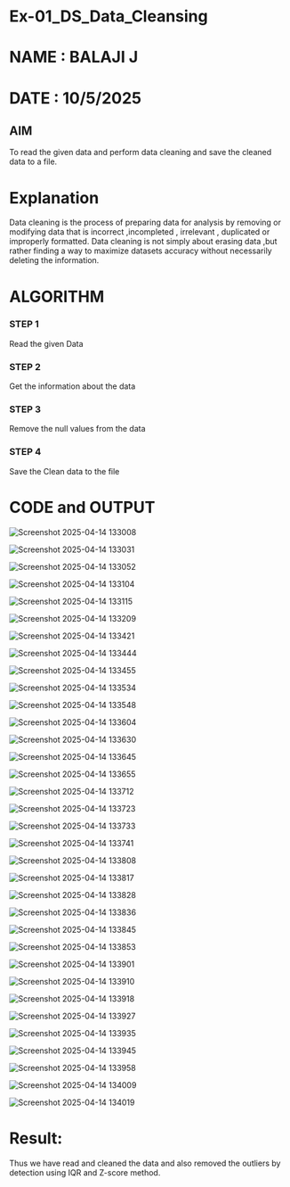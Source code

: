 # Ex-01_DS_Data_Cleansing
# NAME : BALAJI J
# DATE : 10/5/2025

## AIM
To read the given data and perform data cleaning and save the cleaned data to a file. 

# Explanation
Data cleaning is the process of preparing data for analysis by removing or modifying data that is incorrect ,incompleted , irrelevant , duplicated or improperly formatted. 
Data cleaning is not simply about erasing data ,but rather finding a way to maximize datasets accuracy without necessarily deleting the information. 

# ALGORITHM
### STEP 1
Read the given Data
### STEP 2
Get the information about the data
### STEP 3
Remove the null values from the data
### STEP 4
Save the Clean data to the file

# CODE and OUTPUT

![Screenshot 2025-04-14 133008](https://github.com/user-attachments/assets/fdbf8c33-a95a-493a-8802-47920d9655cf)

![Screenshot 2025-04-14 133031](https://github.com/user-attachments/assets/1a9b9ce0-95de-461e-8c5c-4acd46297601)

![Screenshot 2025-04-14 133052](https://github.com/user-attachments/assets/7e717c2c-62b5-4a4b-b115-a5ad3189371d)

![Screenshot 2025-04-14 133104](https://github.com/user-attachments/assets/a9deea78-3010-4090-8dff-8974b369598a)

![Screenshot 2025-04-14 133115](https://github.com/user-attachments/assets/51d5d891-349e-49c7-b290-7cdac89658fc)

![Screenshot 2025-04-14 133209](https://github.com/user-attachments/assets/e581eb76-e749-4375-a4f2-2c065a472ded)

![Screenshot 2025-04-14 133421](https://github.com/user-attachments/assets/d20f6175-6be1-4a79-9ad8-834ab7c2e1d0)

![Screenshot 2025-04-14 133444](https://github.com/user-attachments/assets/ec741c29-ed53-4626-90d9-ba60e1596bf5)

![Screenshot 2025-04-14 133455](https://github.com/user-attachments/assets/385f5b46-b7bd-43f6-bf90-d5de12a664cd)

![Screenshot 2025-04-14 133534](https://github.com/user-attachments/assets/09291132-c4a2-4010-bd39-47dcbf1e1950)

![Screenshot 2025-04-14 133548](https://github.com/user-attachments/assets/73e5ee35-4e5e-4a60-ab3d-335706f55f14)

![Screenshot 2025-04-14 133604](https://github.com/user-attachments/assets/b2fd90b9-7b7b-422e-bd06-010f5bf3ecbf)

![Screenshot 2025-04-14 133630](https://github.com/user-attachments/assets/08d95417-acd1-40b7-b5ce-24812b807993)

![Screenshot 2025-04-14 133645](https://github.com/user-attachments/assets/f36b00a7-c4bc-4608-8832-d7611dacbe95)

![Screenshot 2025-04-14 133655](https://github.com/user-attachments/assets/9db1cc07-f7bd-48d7-9cf3-d4052e0fc6b8)

![Screenshot 2025-04-14 133712](https://github.com/user-attachments/assets/90d586c8-60c9-4905-864c-4b47a0f91e56)

![Screenshot 2025-04-14 133723](https://github.com/user-attachments/assets/3872f619-5000-4071-92c0-d13539b61085)

![Screenshot 2025-04-14 133733](https://github.com/user-attachments/assets/4921f26a-ce6a-4950-90d1-33009554f679)

![Screenshot 2025-04-14 133741](https://github.com/user-attachments/assets/2e7b8ac1-0009-4dc9-aa18-19ed37499cbb)

![Screenshot 2025-04-14 133808](https://github.com/user-attachments/assets/95208abd-64f8-4e80-9d52-25428ec4a8a9)

![Screenshot 2025-04-14 133817](https://github.com/user-attachments/assets/92b7d9d7-d379-4e25-b585-c8bd9dd79fd1)

![Screenshot 2025-04-14 133828](https://github.com/user-attachments/assets/d898eabb-06f4-45f5-8e96-1c304b286055)

![Screenshot 2025-04-14 133836](https://github.com/user-attachments/assets/64843479-7a69-4282-b8ae-75887dc9e7cf)

![Screenshot 2025-04-14 133845](https://github.com/user-attachments/assets/ab777042-bea7-4aaa-94a3-c218299a6fab)

![Screenshot 2025-04-14 133853](https://github.com/user-attachments/assets/0bba3a80-ebd2-478e-9f2d-97249901720f)

![Screenshot 2025-04-14 133901](https://github.com/user-attachments/assets/661b3fbd-1f64-4d90-94be-cdadd9dffe6b)

![Screenshot 2025-04-14 133910](https://github.com/user-attachments/assets/55068550-2ea6-4857-9101-10f122ec10fc)

![Screenshot 2025-04-14 133918](https://github.com/user-attachments/assets/65b7b175-a9e2-4f74-b164-d6311bd167f0)

![Screenshot 2025-04-14 133927](https://github.com/user-attachments/assets/f26751d3-830b-4536-bdc7-16136dbeb039)

![Screenshot 2025-04-14 133935](https://github.com/user-attachments/assets/994938d3-688e-404e-bff3-01888f647533)

![Screenshot 2025-04-14 133945](https://github.com/user-attachments/assets/43bb4a6d-1563-4589-80b0-3dbdb0e814cf)

![Screenshot 2025-04-14 133958](https://github.com/user-attachments/assets/cbd52c6f-2c33-40ba-83b8-1ae336b4fa34)

![Screenshot 2025-04-14 134009](https://github.com/user-attachments/assets/0b4cb466-1a54-41ef-b183-e64ec527da41)

![Screenshot 2025-04-14 134019](https://github.com/user-attachments/assets/f9a5e1e0-94d7-46b5-9ffc-2aabaa8b05b4)

# Result:
Thus we have read and cleaned the data and also removed the outliers by detection using IQR and Z-score method.
